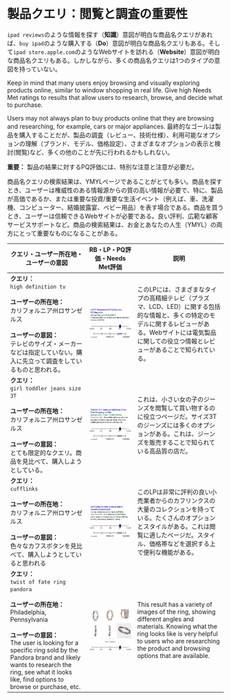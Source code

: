 # 製品クエリ：閲覧と調査の重要性

`ipad reviews`のような情報を探す（**知識**）意図が明白な商品名クエリがあれば、`buy ipad`のような購入する（**Do**）意図が明白な商品名クエリもある。そして`ipad store.apple.com`のようなWebサイトを訪れる（**Website**）意図が明白な商品名クエリもある。しかしながら、多くの商品名クエリは1つのタイプの意図を持っていない。

Keep in mind that many users enjoy browsing and visually exploring products online, similar to window shopping in real life. Give high Needs Met ratings to results that allow users to research, browse, and decide what to purchase.

Users may not always plan to buy products online that they are browsing and researching, for example, cars or major appliances. 最終的なゴールは製品を購入することだが、製品の調査（レビュー、技術仕様）、利用可能なオプションの理解（ブランド、モデル、価格設定）、さまざまなオプションの表示と検討(閲覧)など、多くの他のことが先に行われるかもしれない。

**重要：** 製品の結果に対するPQ評価には、特別な注意と注意が必要だ。

商品名クエリの検索結果は、YMYLページであることがとても多い。商品を探すとき、ユーザーは権威性のある情報源からの質の高い情報が必要で、特に、製品が高価であるか、または重要な投資/重要な生活イベント（例えば、車、洗濯機、コンピューター、結婚披露宴、ベビー用品）を表す場合である。商品を買うとき、ユーザーは信頼できるWebサイトが必要である。良い評判、広範な顧客サービスサポートなど。商品の検索結果は、お金とあなたの人生（YMYL）の両方にとって重要なものになることがある。

クエリ・ユーザー所在地・ユーザーの意図|RB・LP・PQ評価・Needs Met評価|説明
---|---|---
**クエリ：**<br>`high definition tv`<br><br>**ユーザーの所在地：**<br>カリフォルニア州ロサンゼルス<br><br>**ユーザーの意図：**<br>テレビのサイズ・メーカーなどは指定していない。購入に先立って調査をしているものと思われる。|![](../images/img779.jpg)<br>![needs met scale - highly meets](../images/hm.jpg)![page quality scale - high - narrow range](../images/high-narrow.jpg)|このLPには、さまざまなタイプの高精細テレビ（プラズマ、LCD、LED）に関する包括的な情報と、多くの特定のモデルに関するレビューがある。Webサイトには電気製品に関しての役立つ情報とレビューがあることで知られている。
**クエリ：**<br>`girl toddler jeans size 3T`<br><br>**ユーザーの所在地：**<br>カリフォルニア州ロサンゼルス<br><br>**ユーザーの意図：**<br>とても限定的なクエリ。商品を見比べて、購入しようとしている。|![](../images/img782.jpg)<br>![needs met scale - highly meets](../images/hm.jpg)![page quality scale - high - narrow range](../images/high-narrow.jpg)|これは、小さい女の子のジーンズを閲覧して買い物するのに役立つページだ。サイズ3Tのジーンズには多くのオプションがある。これは、ジーンズを販売することで知られている高品質の店だ。
**クエリ：**<br>`cufflinks`<br><br>**ユーザーの所在地：**<br>カリフォルニア州ロサンゼルス<br><br>**ユーザーの意図：**<br>色々なカフスボタンを見比べて、購入しようとしていると思われる|![](../images/img785.jpg)<br>![needs met scale - highly meets](../images/hm.jpg)![page quality scale - high - narrow range](../images/high-narrow.jpg)|このLPは非常に評判の良い小売業者からのカフリンクスの大量のコレクションを持っている。たくさんのオプションとスタイルがある。これは閲覧に適したページだ。スタイル、価格帯などを選択する上で便利な機能がある。
**クエリ：**<br>`twist of fate ring pandora`<br><br>**ユーザーの所在地：**<br>Philadelphia, Pennsylvania<br><br>**ユーザーの意図：**<br>The user is looking for a specific ring sold by the Pandora brand and likely wants to research the ring, see what it looks like, find options to browse or purchase, etc.|![](../images/img789.jpg)<br>![needs met scale - highly meets](../images/hm.jpg)|This result has a variety of images of the ring, showing different angles and materials. Knowing what the ring looks like is very helpful to users who are researching the product and browsing options that are available.
